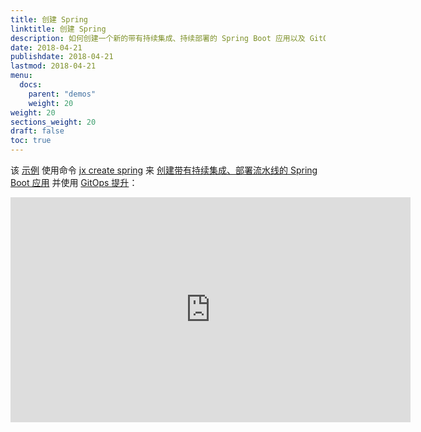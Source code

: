 ```yaml
---
title: 创建 Spring
linktitle: 创建 Spring
description: 如何创建一个新的带有持续集成、持续部署的 Spring Boot 应用以及 GitOps 提升
date: 2018-04-21
publishdate: 2018-04-21
lastmod: 2018-04-21
menu:
  docs:
    parent: "demos"
    weight: 20
weight: 20
sections_weight: 20
draft: false
toc: true
---
```


该 [示例](https://www.youtube.com/watch?v=kPes3rvT1UM) 使用命令 [jx create spring](/commands/jx_create_spring) 来 [创建带有持续集成、部署流水线的 Spring Boot 应用](/developing/create-spring) 并使用 [GitOps 提升](/about/features/#promotion)：


<iframe width="640" height="360" src="https://www.youtube.com/embed/kPes3rvT1UM" frameborder="0" allow="autoplay; encrypted-media" allowfullscreen></iframe>